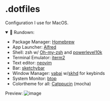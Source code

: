 # .dotfiles
Configuration I use for MacOS.

<details open>
<summary>🏃 Rundown:</summary>

- Package Manager: [Homebrew](https://brew.sh/)
- App Launcher: [Alfred](https://www.alfredapp.com/)
- Shell: zsh w/ [Oh-my-zsh](https://github.com/ohmyzsh/ohmyzsh) and [powerlevel10k](https://github.com/romkatv/powerlevel10k) 
- Terminal Emulator: [iterm2](https://iterm2.com/)
- Text editor: [neovim](https://github.com/neovim/neovim)
- Bar: [sketchybar](https://github.com/FelixKratz/SketchyBar)
- Window Manager: [yabai](https://github.com/koekeishiya/yabai) w/[skhd](https://github.com/koekeishiya/skhd) for keybinds
- System Monitor: [btop](https://github.com/aristocratos/btop)
- Colortheme for all: [Catppucin](https://github.com/catppuccin/catppuccin) (mocha)

</details>

Preview:
![image](https://github.com/Kaionguyen/.config/assets/107159508/7bea344e-59e3-47c6-b4eb-1037378b8c28)
